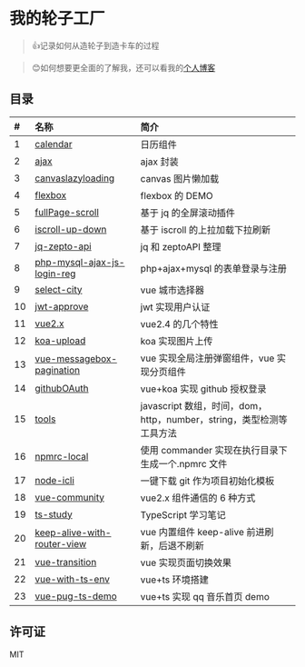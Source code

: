 # 我的轮子工厂

> :thumbsup:记录如何从造轮子到造卡车的过程

> :blush:如何想要更全面的了解我，还可以看我的[个人博客](https://github.com/dirkhe1051931999/hjBlog)

## 目录

| #   | 名称                                                                                                                   | 简介                                                                 |
| :-- | :--------------------------------------------------------------------------------------------------------------------- | :------------------------------------------------------------------- |
| 1   | [calendar](https://github.com/dirkhe1051931999/common-demo/tree/master/calendar)                                       | 日历组件                                                             |
| 2   | [ajax](https://github.com/dirkhe1051931999/common-demo/tree/master/ajax)                                               | ajax 封装                                                            |
| 3   | [canvaslazyloading](https://github.com/dirkhe1051931999/common-demo/tree/master/canvaslazyloading)                     | canvas 图片懒加载                                                    |
| 4   | [flexbox](https://github.com/dirkhe1051931999/common-demo/tree/master/flexbox)                                         | flexbox 的 DEMO                                                      |
| 5   | [fullPage-scroll](https://github.com/dirkhe1051931999/common-demo/tree/master/fullPage-scroll)                         | 基于 jq 的全屏滚动插件                                               |
| 6   | [iscroll-up-down](https://github.com/dirkhe1051931999/common-demo/tree/master/iscroll-up-down)                         | 基于 iscroll 的上拉加载下拉刷新                                      |
| 7   | [jq-zepto-api](https://github.com/dirkhe1051931999/common-demo/tree/master/jq-zepto-api)                               | jq 和 zeptoAPI 整理                                                  |
| 8   | [php-mysql-ajax-js-login-reg](https://github.com/dirkhe1051931999/common-demo/tree/master/php-mysql-ajax-js-login-reg) | php+ajax+mysql 的表单登录与注册                                      |
| 9   | [select-city](https://github.com/dirkhe1051931999/common-demo/tree/master/select-city)                                 | vue 城市选择器                                                       |
| 10  | [jwt-approve](https://github.com/dirkhe1051931999/common-demo/tree/master/jwt-approve)                                 | jwt 实现用户认证                                                     |
| 11  | [vue2.x](https://github.com/dirkhe1051931999/common-demo/tree/master/vue2.x)                                           | vue2.4 的几个特性                                                    |
| 12  | [koa-upload](https://github.com/dirkhe1051931999/common-demo/tree/master/koa-upload)                                   | koa 实现图片上传                                                     |
| 13  | [vue-messagebox-pagination](https://github.com/dirkhe1051931999/common-demo/tree/master/vue-messageBox-pagination)     | vue 实现全局注册弹窗组件，vue 实现分页组件                           |
| 14  | [githubOAuth](https://github.com/dirkhe1051931999/common-demo/tree/master/githubOAuth)                                 | vue+koa 实现 github 授权登录                                         |
| 15  | [tools](https://github.com/dirkhe1051931999/common-demo/tree/master/tools)                                             | javascript 数组，时间，dom，http，number，string，类型检测等工具方法 |
| 16  | [npmrc-local](https://github.com/dirkhe1051931999/common-demo/tree/master/npmrc-local)                                 | 使用 commander 实现在执行目录下生成一个.npmrc 文件                   |
| 17  | [node-icli](https://github.com/dirkhe1051931999/common-demo/tree/master/node-icli)                                     | 一键下载 git 作为项目初始化模板                                      |
| 18  | [vue-community](https://github.com/dirkhe1051931999/common-demo/tree/master/vue-community)                             | vue2.x 组件通信的 6 种方式                                           |
| 19  | [ts-study](https://github.com/dirkhe1051931999/common-demo/tree/master/ts-study)                                       | TypeScript 学习笔记                                                  |
| 20  | [keep-alive-with-router-view](https://github.com/dirkhe1051931999/common-demo/tree/master/keep-alive-with-router-view) | vue 内置组件 keep-alive 前进刷新，后退不刷新                         |
| 21  | [vue-transition](https://github.com/dirkhe1051931999/common-demo/tree/master/vue-transition)                           | vue 实现页面切换效果                                                 |
| 22  | [vue-with-ts-env](https://github.com/dirkhe1051931999/common-demo/tree/master/vue-with-ts-env)                         | vue+ts 环境搭建                                                      |
| 23  | [vue-pug-ts-demo](https://github.com/dirkhe1051931999/common-demo/tree/master/vue-pug-ts-demo)                         | vue+ts 实现 qq 音乐首页 demo                                                 |

## 许可证

MIT
